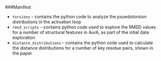 ###Manifest 

* `torsions` - contains the python code to analyze the psuedotorsion distributions in the activation loop 
* `rmsd_scripts` - contains python code used to explore the RMSD values for a number of structural features in AurA, as part of the intial data exploration 
* `distance_distributions` - contains the python code used to calculate the distance distributions for a number of key residue pairs, shown in the paper 
